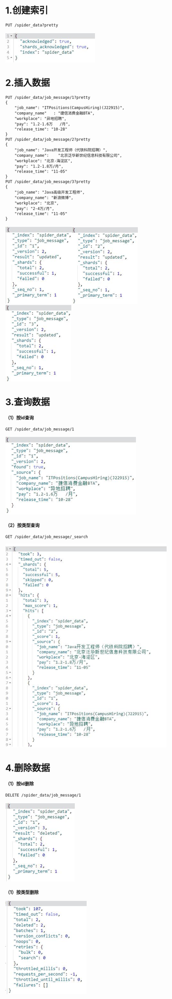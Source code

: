 # 1.创建索引
	PUT /spider_data?pretty
![](es基本操作-黄伟波_files/1.jpg)
# 2.插入数据
	PUT /spider_data/job_message/1?pretty
	{
	    "job_name": "ITPositions(CampusHiring)(J22915)", 
	    "company_name"   : "捷信消费金融BTA",
	    "workplace": "异地招聘",
	    "pay": "1.2-1.6万   /月",
	    "release_time": "10-28"
	}
	PUT /spider_data/job_message/2?pretty
	{
	    "job_name": "Java开发工程师（代铁科院招聘）", 
	    "company_name":    "北京泛华新世纪信息科技有限公司", 
	    "workplace": "北京-海淀区",    
	    "pay": "1.2-1.8万/月", 
	    "release_time": "11-05"
	}
	PUT /spider_data/job_message/3?pretty
	{
	    "job_name": "Java高级开发工程师", 
	    "company_name": "新浪微博",  
	    "workplace": "北京", 
	    "pay": "2-4万/月", 
	    "release_time": "11-05"
	}
![](es基本操作-黄伟波_files/2.jpg)![](es基本操作-黄伟波_files/3.jpg)![](es基本操作-黄伟波_files/4.jpg)
# 3.查询数据
#### （1）按id查询
	GET /spider_data/job_message/1
![](es基本操作-黄伟波_files/5.jpg)
#### （2）按类型查询
	GET /spider_data/job_message/_search
![](es基本操作-黄伟波_files/6.jpg)
# 4.删除数据
#### （1）按id删除
	DELETE /spider_data/job_message/1
![](es基本操作-黄伟波_files/7.jpg)
#### （1）按类型删除
![](es基本操作-黄伟波_files/8.jpg)

